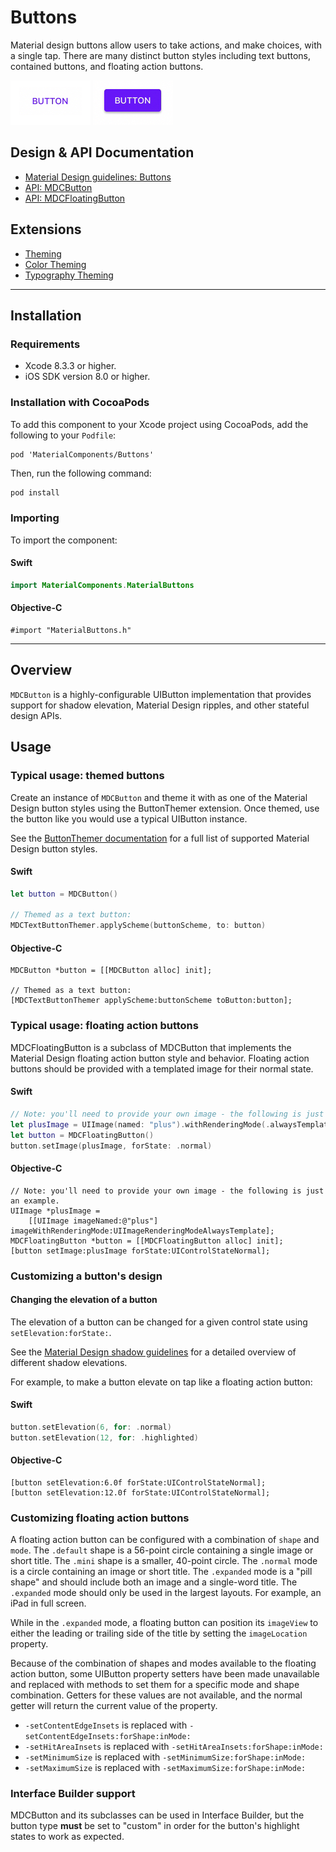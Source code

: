 <!--docs:
title: "Buttons"
layout: detail
section: components
excerpt: "Material design buttons allow users to take actions, and make choices, with a single tap."
iconId: button
path: /catalog/buttons/
api_doc_root: true
-->

# Buttons

Material design buttons allow users to take actions, and make choices, with a single tap. There are
many distinct button styles including text buttons, contained buttons, and floating action buttons.

<img src="docs/assets/text.gif" alt="An animation showing a Material Design text button." width="128"> <img src="docs/assets/contained.gif" alt="An animation showing a Material Design contained button." width="128">

## Design & API Documentation

<ul class="icon-list">
  <li class="icon-list-item icon-list-item--spec"><a href="https://material.io/go/design-buttons">Material Design guidelines: Buttons</a></li>
  <li class="icon-list-item icon-list-item--link"><a href="https://material.io/components/ios/catalog/buttons/api-docs/Classes/MDCButton.html">API: MDCButton</a></li>
  <li class="icon-list-item icon-list-item--link"><a href="https://material.io/components/ios/catalog/buttons/api-docs/Classes/MDCFloatingButton.html">API: MDCFloatingButton</a></li>
</ul>

## Extensions

<ul class="icon-list">
  <li class="icon-list-item icon-list-item--link"><a href="docs/theming.md">Theming</a></li>
  <li class="icon-list-item icon-list-item--link"><a href="docs/color-theming.md">Color Theming</a></li>
  <li class="icon-list-item icon-list-item--link"><a href="docs/typography-theming.md">Typography Theming</a></li>
</ul>

- - -

## Installation

### Requirements

- Xcode 8.3.3 or higher.
- iOS SDK version 8.0 or higher.

### Installation with CocoaPods

To add this component to your Xcode project using CocoaPods, add the following to your `Podfile`:

```
pod 'MaterialComponents/Buttons'
```
<!--{: .code-renderer.code-renderer--install }-->

Then, run the following command:

```bash
pod install
```

### Importing

To import the component:

<!--<div class="material-code-render" markdown="1">-->
#### Swift
```swift
import MaterialComponents.MaterialButtons
```

#### Objective-C

```objc
#import "MaterialButtons.h"
```
<!--</div>-->

- - -

## Overview

`MDCButton` is a highly-configurable UIButton implementation that provides support for shadow
elevation, Material Design ripples, and other stateful design APIs.

## Usage

### Typical usage: themed buttons

Create an instance of `MDCButton` and theme it with as one of the Material Design button styles
using the ButtonThemer extension. Once themed, use the button like you would use a typical UIButton
instance.

See the [ButtonThemer documentation](docs/theming.md) for a full list of supported Material Design
button styles.

<!--<div class="material-code-render" markdown="1">-->
#### Swift
```swift
let button = MDCButton()

// Themed as a text button:
MDCTextButtonThemer.applyScheme(buttonScheme, to: button)
```

#### Objective-C

```objc
MDCButton *button = [[MDCButton alloc] init];

// Themed as a text button:
[MDCTextButtonThemer applyScheme:buttonScheme toButton:button];
```
<!--</div>-->

### Typical usage: floating action buttons

MDCFloatingButton is a subclass of MDCButton that implements the Material Design floating action
button style and behavior. Floating action buttons should be provided with a templated image for
their normal state.

<!--<div class="material-code-render" markdown="1">-->
#### Swift

```swift
// Note: you'll need to provide your own image - the following is just an example.
let plusImage = UIImage(named: "plus").withRenderingMode(.alwaysTemplate)
let button = MDCFloatingButton()
button.setImage(plusImage, forState: .normal)
```

#### Objective-C

```objc
// Note: you'll need to provide your own image - the following is just an example.
UIImage *plusImage =
    [[UIImage imageNamed:@"plus"] imageWithRenderingMode:UIImageRenderingModeAlwaysTemplate];
MDCFloatingButton *button = [[MDCFloatingButton alloc] init];
[button setImage:plusImage forState:UIControlStateNormal];
```
<!--</div>-->

### Customizing a button's design

#### Changing the elevation of a button

The elevation of a button can be changed for a given control state using `setElevation:forState:`.

See the [Material Design shadow guidelines](https://material.io/guidelines/what-is-material/elevation-shadows.html) for a detailed
overview of different shadow elevations.

For example, to make a button elevate on tap like a floating action button:

<!--<div class="material-code-render" markdown="1">-->
#### Swift
```swift
button.setElevation(6, for: .normal)
button.setElevation(12, for: .highlighted)
```

#### Objective-C

```objc
[button setElevation:6.0f forState:UIControlStateNormal];
[button setElevation:12.0f forState:UIControlStateNormal];
```
<!--</div>-->

### Customizing floating action buttons

A floating action button can be configured with a combination of `shape` and `mode`. The 
`.default` shape is a 56-point circle containing a single image or short title. The `.mini` shape
is a smaller, 40-point circle.  The `.normal` mode is a circle containing an image or short title.
The `.expanded` mode is a "pill shape" and should include both an image and a single-word title. The
`.expanded` mode should only be used in the largest layouts. For example, an iPad in full screen.

While in the `.expanded` mode, a floating button can position its `imageView` to either the leading
or trailing side of the title by setting the `imageLocation` property.

Because of the combination of shapes and modes available to the floating action button, some
UIButton property setters have been made unavailable and replaced with methods to set them for a 
specific mode and shape combination. Getters for these values are not available, and the normal
getter will return the current value of the property.

* `-setContentEdgeInsets` is replaced with `-setContentEdgeInsets:forShape:inMode:`
* `-setHitAreaInsets` is replaced with `-setHitAreaInsets:forShape:inMode:`
* `-setMinimumSize` is replaced with `-setMinimumSize:forShape:inMode:`
* `-setMaximumSize` is replaced with `-setMaximumSize:forShape:inMode:`

### Interface Builder support

MDCButton and its subclasses can be used in Interface Builder, but the button type **must** be set
to "custom" in order for the button's highlight states to work as expected.
